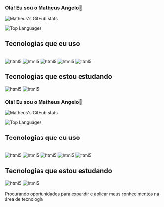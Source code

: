 ### Olá! Eu sou o Matheus Angelo👋

![Matheus's GitHub stats](https://github-readme-stats.vercel.app/api?username=matheusangelo099&show_icons=true&theme=tokyonight)

![Top Languages](https://github-readme-stats.vercel.app/api/top-langs/?username=matheusangelo099&layout=compact)

## Tecnologias que eu uso
<div style = "display: inline_block"><br/>
<img align="center" alt="html5" src="https://img.shields.io/badge/HTML5-E34F26?style=for-the-badge&logo=html5&logoColor=white"/> 
<img align="center" alt="html5" src="https://img.shields.io/badge/CSS-239120?&style=for-the-badge&logo=css3&logoColor=white"/> 
<img align="center" alt="html5" src="https://img.shields.io/badge/PHP-777BB4?style=for-the-badge&logo=php&logoColor=white"/>
<img align="center" alt="html5" src="https://img.shields.io/badge/MySQL-00000F?style=for-the-badge&logo=mysql&logoColor=white"/>
<img align="center" alt="html5" src="https://img.shields.io/badge/C%23-239120?style=for-the-badge&logo=c-sharp&logoColor=white"/>

## Tecnologias que estou estudando

<img align="center" alt="html5" src="https://img.shields.io/badge/JavaScript-F7DF1E?style=for-the-badge&logo=javascript&logoColor=black"/>
<img align="center" alt="html5" src="https://img.shields.io/badge/React-20232A?style=for-the-badge&logo=react&logoColor=61DAFB"/>

</div>


### Olá! Eu sou o Matheus Angelo👋

![Matheus's GitHub stats](https://github-readme-stats.vercel.app/api?username=matheusangelo099&show_icons=true&theme=tokyonight)

![Top Languages](https://github-readme-stats.vercel.app/api/top-langs/?username=matheusangelo099&layout=compact)

## Tecnologias que eu uso
<div style = "display: inline_block"><br/>
<img align="center" alt="html5" src="https://img.shields.io/badge/HTML5-E34F26?style=for-the-badge&logo=html5&logoColor=white"/> 
<img align="center" alt="html5" src="https://img.shields.io/badge/CSS-239120?&style=for-the-badge&logo=css3&logoColor=white"/> 
<img align="center" alt="html5" src="https://img.shields.io/badge/PHP-777BB4?style=for-the-badge&logo=php&logoColor=white"/>
<img align="center" alt="html5" src="https://img.shields.io/badge/MySQL-00000F?style=for-the-badge&logo=mysql&logoColor=white"/>
<img align="center" alt="html5" src="https://img.shields.io/badge/C%23-239120?style=for-the-badge&logo=c-sharp&logoColor=white"/>

## Tecnologias que estou estudando

<img align="center" alt="html5" src="https://img.shields.io/badge/JavaScript-F7DF1E?style=for-the-badge&logo=javascript&logoColor=black"/>
<img align="center" alt="html5" src="https://img.shields.io/badge/React-20232A?style=for-the-badge&logo=react&logoColor=61DAFB"/>

</div>
<br>
Procurando oportunidades para expandir e aplicar meus conhecimentos na área de tecnologia 


